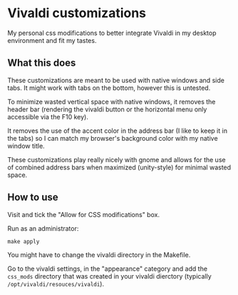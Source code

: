 # Vivaldi customizations

My personal css modifications to better integrate Vivaldi in my desktop environment and fit my tastes.

## What this does

These customizations are meant to be used with native windows and side tabs. It might work with tabs on the bottom, however this is untested.

To minimize wasted vertical space with native windows, it removes the header bar (rendering the vivaldi button or the horizontal menu only accessible via the F10 key).

It removes the use of the accent color in the address bar (I like to keep it in the tabs) so I can match my browser's background color with my native window title.

These customizations play really nicely with gnome and allows for the use of combined address bars when maximized (unity-style) for minimal wasted space.

## How to use

Visit [](vivaldi://experiments) and tick the "Allow for CSS modifications" box.

Run as an administrator:
```
make apply
```
You might have to change the vivaldi directory in the Makefile.

Go to the vivaldi settings, in the "appearance" category and add the `css_mods` directory that was created in your vivaldi dierctory (typically `/opt/vivaldi/resouces/vivaldi`).
